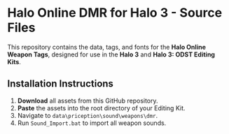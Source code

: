 # Halo Online DMR for Halo 3 - Source Files

This repository contains the data, tags, and fonts for the **Halo Online Weapon Tags**, designed for use in the **Halo 3** and **Halo 3: ODST Editing Kits**.

## Installation Instructions

1. **Download** all assets from this GitHub repository.
2. **Paste** the assets into the root directory of your Editing Kit.
3. Navigate to `data\priception\sound\weapons\dmr`.
4. Run `Sound_Import.bat` to import all weapon sounds.
